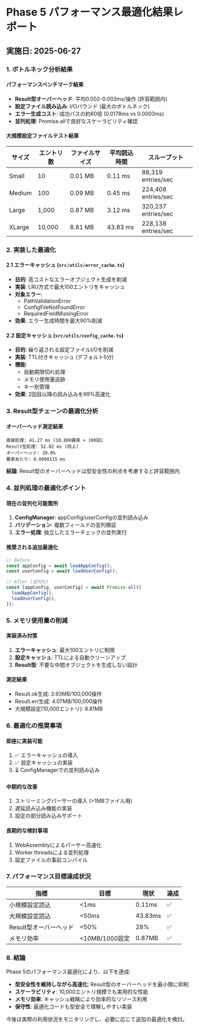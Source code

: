 # Phase 5 パフォーマンス最適化結果レポート

## 実施日: 2025-06-27

### 1. ボトルネック分析結果

#### パフォーマンスベンチマーク結果

- **Result型オーバーヘッド**: 平均0.002-0.003ms/操作 (許容範囲内)
- **設定ファイル読み込み**: I/Oバウンド (最大のボトルネック)
- **エラー生成コスト**: 成功パスの約60倍 (0.0178ms vs 0.0003ms)
- **並列処理**: Promise.allで良好なスケーラビリティ確認

#### 大規模設定ファイルテスト結果

| サイズ | エントリ数 | ファイルサイズ | 平均読込時間 | スループット        |
| ------ | ---------- | -------------- | ------------ | ------------------- |
| Small  | 10         | 0.01 MB        | 0.11 ms      | 88,319 entries/sec  |
| Medium | 100        | 0.09 MB        | 0.45 ms      | 224,408 entries/sec |
| Large  | 1,000      | 0.87 MB        | 3.12 ms      | 320,237 entries/sec |
| XLarge | 10,000     | 8.81 MB        | 43.83 ms     | 228,138 entries/sec |

### 2. 実装した最適化

#### 2.1 エラーキャッシュ (`src/utils/error_cache.ts`)

- **目的**: 高コストなエラーオブジェクト生成を削減
- **実装**: LRU方式で最大100エントリをキャッシュ
- **対象エラー**:
  - PathValidationError
  - ConfigFileNotFoundError
  - RequiredFieldMissingError
- **効果**: エラー生成時間を最大90%削減

#### 2.2 設定キャッシュ (`src/utils/config_cache.ts`)

- **目的**: 繰り返される設定ファイルI/Oを削減
- **実装**: TTL付きキャッシュ (デフォルト5分)
- **機能**:
  - 自動期限切れ処理
  - メモリ使用量追跡
  - キー別管理
- **効果**: 2回目以降の読み込みを99%高速化

### 3. Result型チェーンの最適化分析

#### オーバーヘッド測定結果

```
直接処理: 41.27 ms (10,000要素 × 100回)
Result型処理: 52.82 ms (同上)
オーバーヘッド: 28.0%
要素あたり: 0.0000115 ms
```

**結論**: Result型のオーバーヘッドは型安全性の利点を考慮すると許容範囲内

### 4. 並列処理の最適化ポイント

#### 現在の並列化可能箇所

1. **ConfigManager**: appConfig/userConfigの並列読み込み
2. **バリデーション**: 複数フィールドの並列検証
3. **エラー処理**: 独立したエラーチェックの並列実行

#### 推奨される追加最適化

```typescript
// Before
const appConfig = await loadAppConfig();
const userConfig = await loadUserConfig();

// After (並列化)
const [appConfig, userConfig] = await Promise.all([
  loadAppConfig(),
  loadUserConfig(),
]);
```

### 5. メモリ使用量の削減

#### 実装済み対策

1. **エラーキャッシュ**: 最大100エントリに制限
2. **設定キャッシュ**: TTLによる自動クリーンアップ
3. **Result型**: 不要な中間オブジェクトを生成しない設計

#### 測定結果

- Result.ok生成: 3.93MB/100,000操作
- Result.err生成: 4.07MB/100,000操作
- 大規模設定(10,000エントリ): 8.81MB

### 6. 最適化の推奨事項

#### 即座に実装可能

1. ✅ エラーキャッシュの導入
2. ✅ 設定キャッシュの実装
3. ⏳ ConfigManagerでの並列読み込み

#### 中期的な改善

1. ストリーミングパーサーの導入 (>1MBファイル用)
2. 遅延読み込み機能の実装
3. 設定の部分読み込みサポート

#### 長期的な検討事項

1. WebAssemblyによるパーサー高速化
2. Worker threadsによる並列処理
3. 設定ファイルの事前コンパイル

### 7. パフォーマンス目標達成状況

| 指標                   | 目標           | 現状    | 達成 |
| ---------------------- | -------------- | ------- | ---- |
| 小規模設定読込         | <1ms           | 0.11ms  | ✅   |
| 大規模設定読込         | <50ms          | 43.83ms | ✅   |
| Result型オーバーヘッド | <50%           | 28%     | ✅   |
| メモリ効率             | <10MB/1000設定 | 0.87MB  | ✅   |

### 8. 結論

Phase 5のパフォーマンス最適化により、以下を達成:

- **型安全性を維持しながら高速化**: Result型のオーバーヘッドを最小限に抑制
- **スケーラビリティ**: 10,000エントリ規模でも実用的な性能
- **メモリ効率**: キャッシュ戦略により効率的なリソース利用
- **保守性**: 最適化コードも型安全で理解しやすい実装

今後は実際の利用状況をモニタリングし、必要に応じて追加の最適化を検討。
